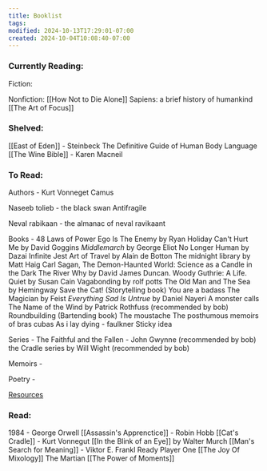 ```yaml
---
title: Booklist
tags: 
modified: 2024-10-13T17:29:01-07:00
created: 2024-10-04T10:08:40-07:00
---
```

### Currently Reading:
Fiction:


Nonfiction:
[[How Not to Die Alone]]
Sapiens: a brief history of humankind
[[The Art of Focus]] 


### Shelved: 
[[East of Eden]] - Steinbeck
The Definitive Guide of Human Body Language
[[The Wine Bible]] - Karen Macneil
### To Read:
Authors -
Kurt Vonneget
Camus

Naseeb tolieb - the black swan
Antifragile

Neval rabikaan - the almanac of neval ravikaant

Books -
48 Laws of Power
Ego Is The Enemy by Ryan Holiday
Can't Hurt Me by David Goggins
_Middlemarch_ by George Eliot
No Longer Human by Dazai
Infinite Jest
Art of Travel by Alain de Botton
The midnight library by Matt Haig
Carl Sagan, The Demon-Haunted World: Science as a Candle in the Dark
The River Why by David James Duncan.
Woody Guthrie: A Life.
Quiet by Susan Cain
Vagabonding by rolf potts
The Old Man and The Sea by Hemingway
Save the Cat! (Storytelling book)
You are a badass
The Magician by Feist
_Everything Sad Is Untrue_ by Daniel Nayeri
A monster calls
The Name of the Wind by Patrick Rothfuss (recommended by bob)
Roundbuilding (Bartending book)
The moustache
The posthumous memoirs of bras cubas
As i lay dying - faulkner
Sticky idea


Series -
The Faithful and the Fallen - John Gwynne  (recommended by bob)
the Cradle series by Will Wight (recommended by bob)

Memoirs - 

Poetry -

[Resources](https://www.reddit.com/r/suggestmeabook/comments/w9by6a/books_that_shaped_your_20s/)

### Read:
1984 - George Orwell
[[Assassin's Apprenctice]] - Robin Hobb
[[Cat's Cradle]] - Kurt Vonnegut
[[In the Blink of an Eye]] by Walter Murch
[[Man's Search for Meaning]] - Viktor E. Frankl
Ready Player One
[[The Joy Of Mixology]]
The Martian
[[The Power of Moments]]
